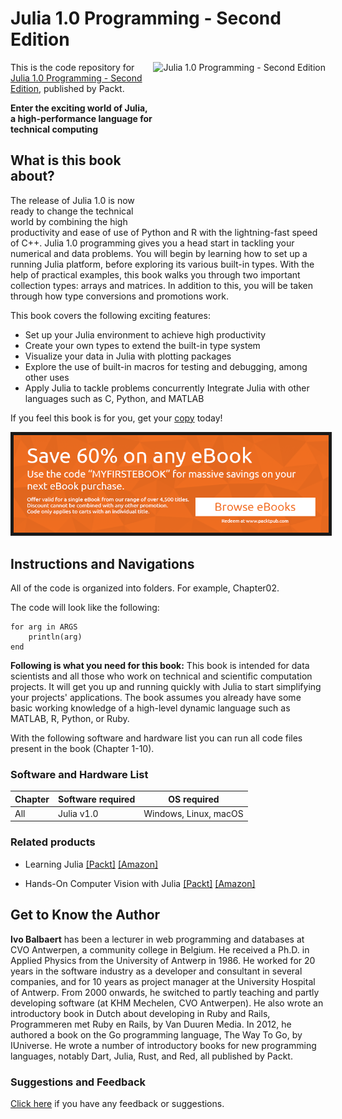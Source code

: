# Julia 1.0 Programming - Second Edition

<a href="https://www.packtpub.com/application-development/julia-10-programming-second-edition?utm_source=github&utm_medium=repository&utm_campaign=9781788999090 "><img src="https://d255esdrn735hr.cloudfront.net/sites/default/files/imagecache/ppv4_main_book_cover/B10077.png" alt="Julia 1.0 Programming - Second Edition" height="256px" align="right"></a>

This is the code repository for [Julia 1.0 Programming - Second Edition](https://www.packtpub.com/application-development/julia-10-programming-second-edition?utm_source=github&utm_medium=repository&utm_campaign=9781788999090), published by Packt.

**Enter the exciting world of Julia, a high-performance language for technical computing**

## What is this book about?
The release of Julia 1.0 is now ready to change the technical world by combining the high productivity and ease of use of Python and R with the lightning-fast speed of C++. Julia 1.0 programming gives you a head start in tackling your numerical and data problems. You will begin by learning how to set up a running Julia platform, before exploring its various built-in types. With the help of practical examples, this book walks you through two important collection types: arrays and matrices. In addition to this, you will be taken through how type conversions and promotions work.

This book covers the following exciting features:
* Set up your Julia environment to achieve high productivity 
* Create your own types to extend the built-in type system 
* Visualize your data in Julia with plotting packages 
* Explore the use of built-in macros for testing and debugging, among other uses 
* Apply Julia to tackle problems concurrently 
Integrate Julia with other languages such as C, Python, and MATLAB 

If you feel this book is for you, get your [copy](https://www.amazon.com/dp/B07GVN47MR) today!

<a href="https://www.packtpub.com/?utm_source=github&utm_medium=banner&utm_campaign=GitHubBanner"><img src="https://raw.githubusercontent.com/PacktPublishing/GitHub/master/GitHub.png" 
alt="https://www.packtpub.com/" border="5" /></a>

## Instructions and Navigations
All of the code is organized into folders. For example, Chapter02.

The code will look like the following:
```
for arg in ARGS 
    println(arg) 
end 
```

**Following is what you need for this book:**
This book is intended for data scientists and all those who work on technical and scientific computation projects. It will get you up and running quickly with Julia to start simplifying your projects' applications. The book assumes you already have some basic working knowledge of a high-level dynamic language such as MATLAB, R, Python, or Ruby.

With the following software and hardware list you can run all code files present in the book (Chapter 1-10).
### Software and Hardware List
| Chapter | Software required | OS required |
| -------- | ------------------------------------ | ----------------------------------- |
| All | Julia v1.0 | Windows, Linux, macOS |

### Related products
* Learning Julia [[Packt]](https://www.packtpub.com/application-development/learning-julia?utm_source=github&utm_medium=repository&utm_campaign=9781785883279) [[Amazon]](https://www.amazon.com/dp/1785883275)

* Hands-On Computer Vision with Julia [[Packt]](https://www.packtpub.com/application-development/hands-computer-vision-julia?utm_source=github&utm_medium=repository&utm_campaign=9781788998796) [[Amazon]](https://www.amazon.com/dp/1788998790)

## Get to Know the Author
**Ivo Balbaert**
has been a lecturer in web programming and databases at CVO Antwerpen, a community college in Belgium. He received a Ph.D. in Applied Physics from the University of Antwerp in 1986. He worked for 20 years in the software industry as a developer and consultant in several companies, and for 10 years as project manager at the University Hospital of Antwerp. From 2000 onwards, he switched to partly teaching and partly developing software (at KHM Mechelen, CVO Antwerpen). He also wrote an introductory book in Dutch about developing in Ruby and Rails, Programmeren met Ruby en Rails, by Van Duuren Media. In 2012, he authored a book on the Go programming language, The Way To Go, by IUniverse. He wrote a number of introductory books for new programming languages, notably Dart, Julia, Rust, and Red, all published by Packt.

### Suggestions and Feedback
[Click here](https://docs.google.com/forms/d/e/1FAIpQLSdy7dATC6QmEL81FIUuymZ0Wy9vH1jHkvpY57OiMeKGqib_Ow/viewform) if you have any feedback or suggestions.


